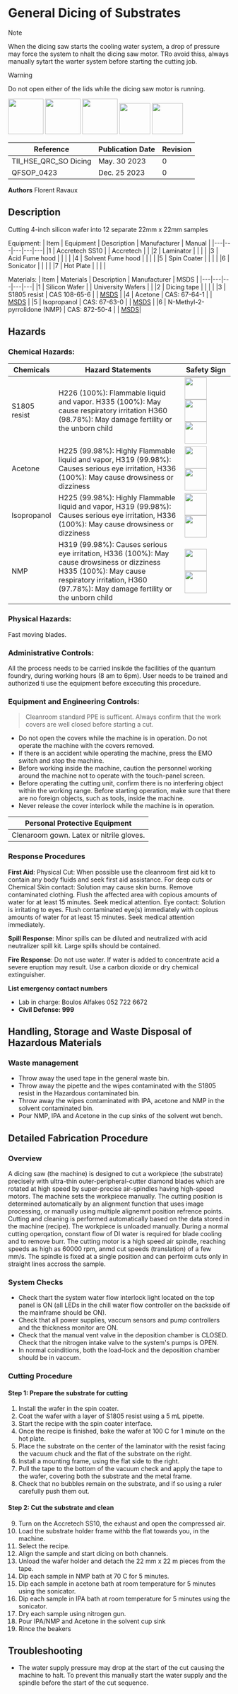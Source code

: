 # General Dicing of Substrates
> [!NOTE]
> When the dicing saw starts the cooling water system, a drop of pressure may force the system to nhalt the dicing saw motor. TRo avoid thiss, always manually sytart the warter system before starting the cutting job.

> [!WARNING]
> Do not open either of the lids while the dicing saw motor is running.

<img src ="https://pubchem.ncbi.nlm.nih.gov/images/ghs/GHS02.svg" width=80> <img src ="https://pubchem.ncbi.nlm.nih.gov/images/ghs/GHS07.svg" width=80> <img src ="https://pubchem.ncbi.nlm.nih.gov/images/ghs/GHS08.svg" width=80> <img src ="https://upload.wikimedia.org/wikipedia/commons/thumb/8/80/ISO_7010_M016.svg/120px-ISO_7010_M016.svg.png" width=70> <img src ="https://upload.wikimedia.org/wikipedia/commons/thumb/0/01/ISO_7010_M004.svg/265px-ISO_7010_M004.svg.png?20220405120016" width=70>



| Reference | Publication Date | Revision |
|----|----|----|
|TII_HSE_QRC_SO Dicing | May. 30 2023 | 0 |
|QFSOP_0423 | Dec. 25 2023 | 0 |

**Authors**
Florent Ravaux

##   Description
Cutting 4-inch silicon wafer into 12 separate 22mm x 22mm samples 

Equipment:
| Item |  Equipment | Description | Manufacturer | Manual |
|---|---|---|---|---|
|1 | Accretech SS10   | | Accretech | |
|2 | Laminator   | | | |
|3 | Acid Fume hood   | | | |
|4 | Solvent Fume hood   | | | |
|5 | Spin Coater   | | | |
|6 | Sonicator   | | | |
|7 | Hot Plate   | | | |

Materials:
| Item |  Materials | Description | Manufacturer | MSDS |
|---|---|---|---|---|
|1 | Silicon Wafer   | | University Wafers | |
|2 | Dicing tape    | | | |
|3 | S1805 resist   | CAS 108-65-6  | | [MSDS](https://pubchem.ncbi.nlm.nih.gov/compound/2-Methoxypropyl-acetate) |
|4 | Acetone    | CAS: 67-64-1 | | [MSDS](https://pubchem.ncbi.nlm.nih.gov/compound/180#datasheet=LCSS) |
|5 | Isopropanol   | CAS: 67-63-0 | | [MSDS](https://pubchem.ncbi.nlm.nih.gov/compound/3776#datasheet=LCSS) |
|6 | N-Methyl-2-pyrrolidone (NMP) | CAS: 872-50-4 | | [MSDS](https://pubchem.ncbi.nlm.nih.gov/compound/13387#datasheet=LCSS)|

 
##   Hazards
### Chemical Hazards:
|Chemicals|**Hazard Statements**| Safety Sign |
|---|---|---|
| S1805 resist | H226 (100%): Flammable liquid and vapor. H335 (100%): May cause respiratory irritation H360 (98.78%): May damage fertility or the unborn child | <img src ="https://pubchem.ncbi.nlm.nih.gov/images/ghs/GHS02.svg" width=50> <img src ="https://pubchem.ncbi.nlm.nih.gov/images/ghs/GHS07.svg" width=50> <img src ="https://pubchem.ncbi.nlm.nih.gov/images/ghs/GHS08.svg" width=50> | 
| Acetone | H225 (99.98%): Highly Flammable liquid and vapor, H319 (99.98%): Causes serious eye irritation, H336 (100%): May cause drowsiness or dizziness | <img src ="https://pubchem.ncbi.nlm.nih.gov/images/ghs/GHS02.svg" width=50> <img src ="https://pubchem.ncbi.nlm.nih.gov/images/ghs/GHS07.svg" width=50> |
| Isopropanol | H225 (99.98%): Highly Flammable liquid and vapor, H319 (99.98%): Causes serious eye irritation, H336 (100%): May cause drowsiness or dizziness | <img src ="https://pubchem.ncbi.nlm.nih.gov/images/ghs/GHS02.svg" width=50> <img src ="https://pubchem.ncbi.nlm.nih.gov/images/ghs/GHS07.svg" width=50> |
| NMP | H319 (99.98%): Causes serious eye irritation, H336 (100%): May cause drowsiness or dizziness H335 (100%): May cause respiratory irritation, H360 (97.78%): May damage fertility or the unborn child | <img src ="https://pubchem.ncbi.nlm.nih.gov/images/ghs/GHS08.svg" width=50> <img src ="https://pubchem.ncbi.nlm.nih.gov/images/ghs/GHS07.svg" width=50> <img width=300> |

### Physical Hazards:
Fast moving blades. 

### Administrative Controls:
All the process needs to be carried insikde the facilities of the quantum foundry, during working hours (8 am to 6pm).
User needs to be trained and authorized ti use the equipment before excecuting this procedure.

### Equipment and Engineering Controls:
> Cleanroom standard PPE is sufficent.
> Always confirm that the work covers are well closed before starting a cut.
- Do not open the covers while the machine is in operation. Do not operate the machine with the covers removed.
- If there is an accident while operating the machine, press the EMO switch and stop the machine.
- Before working inside the machine, caution the personnel working around the machine not to operate with the touch-panel screen.
- Before operating the cutting unit, confirm there is no interfering object within the working range. Before starting operation, make sure that there are no foreign objects, such as tools, inside the machine.
- Never release the cover interlock while the machine is in operation.

|Personal Protective Equipment |
|---|
| Clenaroom gown. Latex or nitrile gloves.|

### Response Procedures
**First Aid**: 
Physical Cut: When possible use the cleanroom first aid kit to contain any body fluids and seek first aid assistance. For deep cuts or 
Chemical Skin contact: Solution may cause skin burns. Remove contaminated clothing. Flush the affected area with copious amounts of water for at least 15 minutes. Seek medical attention. 
Eye contact: Solution is irritating to eyes. Flush contaminated eye(s) immediately with copious amounts of water for at least 15 minutes. Seek medical attention immediately. 

**Spill Response**:
Minor spills can be diluted and neutralized with acid neutralizer spill kit. Large spills should be contained. 

**Fire Response**:
Do not use water. If water is added to concentrate acid a severe eruption may result. Use a carbon dioxide or dry chemical extinguisher. 

**List emergency contact numbers**
- Lab in charge: Boulos Alfakes 052 722 6672
- **Civil Defense: 999**

## Handling, Storage and Waste Disposal of Hazardous Materials
### Waste management
- Throw away the used tape in the general waste bin. 
- Throw away the pipette and the wipes contaminated with the S1805 resist in the Hazardous contaminated bin. 
- Throw away the wipes contaminated with IPA, acetone and NMP in the solvent contaminated bin. 
- Pour NMP, IPA and Acetone in the cup sinks of the solvent wet bench. 

## Detailed Fabrication Procedure
### Overview
A dicing saw (the machine) is designed to cut a workpiece (the substrate) precisely with ultra-thin outer-peripheral-cutter diamond blades which are rotated at high speed by super-precise air-spindles having high-speed motors. The machine sets the workpiece manually. The cutting position is determined 
automatically by an alignment function that uses image processing, or manually using multiple alignemnt position refrence points. Cutting and cleaning is performed automatically based on the data stored in the machine (recipe). The workpiece is unloaded manually.
During a normal cutting operqation, constant flow of DI water is required for blade cooling and to remove burr. The cutting motor is a high speed air spindle, reaching speeds as high as 60000 rpm, anmd cut speeds (translation) of a few mm/s. The spindle is fixed at a single position and can perfoirm cuts only in straight lines accross the sample.


### System Checks
- Check thart the system water flow interlock light located on the top panel is ON (all LEDs in the chill water flow controller on the backside oif the mainframe should be ON).
- Check that all power supplies, vaccum sensors and pump controllers and the thickness monitor are ON.
- Check that the manual vent valve in the deposition chamber is CLOSED. Check that the nitrogen intake valve to the system's pumps is OPEN.
- In normal coinditions, both the load-lock and the deposition chamber should be in vaccum.

### Cutting Procedure
#### Step 1: Prepare the substrate for cutting
1. Install the wafer in the spin coater. 
2. Coat the wafer with a layer of S1805 resist using a 5 mL pipette. 
3. Start the recipe with the spin coater interface. 
4. Once the recipe is finished, bake the wafer at 100 C for 1 minute on the hot plate.
5. Place the substrate on the center of the laminator with the resist facing the vacuum chuck and the flat of the substrate on the right.
6. Install a mounting frame, using the flat side to the right.
7. Pull the tape to the bottom of the vacuum check and apply the tape to the wafer, covering both the substrate and the metal frame.
8. Check that no bubbles remain on the substrate, and if so using a ruler carefully push them out.

#### Step 2: Cut the substrate and clean
9. Turn on the Accretech SS10, the exhaust and open the compressed air. 
10. Load the substrate holder frame withb the flat towards you, in the machine. 
11. Select the recipe.
12. Align the sample and start dicing on both channels. 
13. Unload the wafer holder and detach the 22 mm x 22 m pieces from the tape. 
14. Dip each sample in NMP bath at 70 C for 5 minutes. 
15. Dip each sample in acetone bath at room temperature for 5 minutes using the sonicator. 
16. Dip each sample in IPA bath at room temperature for 5 minutes using the sonicator. 
17. Dry each sample using nitrogen gun. 
18. Pour IPA/NMP and Acetone in the solvent cup sink 
19. Rince the beakers 

## Troubleshooting
- The water supply pressure may drop at the start of the cut causing the machine to halt. To prevent this manually start the water supply and the spindle before the start of the cut sequence.
